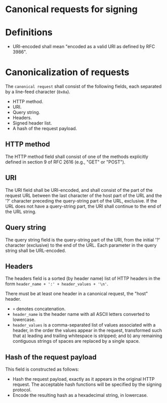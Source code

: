 # Canonical requests for signing

# Definitions

 - URI-encoded shall mean "encoded as a valid URI as defined by RFC
   3986".

# Canonicalization of requests

The `canonical request` shall consist of the following fields, each
separated by a line-feed character (`0x0a`).

 - HTTP method.
 - URI.
 - Query string.
 - Headers.
 - Signed header list.
 - A hash of the request payload.

## HTTP method

The HTTP method field shall consist of one of the methods explicitly defined
in section 9 of RFC 2616 (e.g., "GET" or "POST").

## URI

The URI field shall be URI-encoded, and shall consist of the part of
the request URL between the last character of the host part of the URL
and the '?' character preceding the query-string part of the URL,
exclusive. If the URL does not have a query-string part, the URI shall
continue to the end of the URL string.

## Query string

The query string field is the query-string part of the URI, from the
initial '?' character (exclusive) to the end of the URL. Each
parameter in the query string shall be URL-encoded.

## Headers

The headers field is a sorted (by header name) list of HTTP headers in
the form `header_name + ':' + header_values + '\n'`.

There must be at least one header in a canonical request, the "host" header.

 - `+` denotes concatenation.
 - `header_name` is the header name with all ASCII letters converted
   to lowercase.
 - `header_values` is a comma-separated list of values associated with
   a header, in the order the values appear in the request,
   transformed such that a) leading and trailing whitespace is
   stripped; and b) any remaining contiguous strings of spaces are
   replaced by a single space.

## Hash of the request payload

This field is constructed as follows:

 - Hash the request payload, exactly as it appears in the original
   HTTP request. The acceptable hash functions will be specified by
   the signing protocol.
 - Encode the resulting hash as a hexadecimal string, in lowercase.
